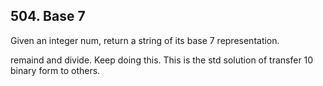 ## 504. Base 7

Given an integer num, return a string of its base 7 representation.

remaind and divide. Keep doing this. This is the std solution of transfer 10 binary form to others.